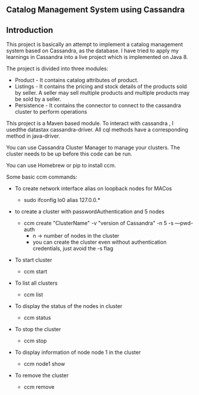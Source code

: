 ## Catalog Management System using Cassandra

## Introduction
This project is basically an attempt to implement a catalog management system based on Cassandra, as the database.
I have tried to apply my learnings in Cassandra into a live project which is implemented on Java 8. 


The project is divided into three modules:
- Product - It contains catalog attributes of product.
- Listings - It contains the pricing and stock details of the products sold by seller.
A seller may sell multiple products and multiple products may be sold by a seller.
- Persistence - It contains the connector to connect to the cassandra cluster to perform operations

This project is a Maven based module. To interact with cassandra , I usedthe datastax cassandra-driver.
All cql methods have a corresponding method in java-driver.

You can use Cassandra Cluster Manager to manage your clusters. The cluster needs to be up before this code can be run.

You can use Homebrew or pip to install ccm.

Some basic ccm commands:
- To create network interface alias on loopback nodes for MACos
  - sudo ifconfig lo0 alias 127.0.0.*
- to create a cluster with passwordAuthentication and 5 nodes 
  - ccm create "ClusterName" -v "version of Cassandra" -n 5 -s —pwd-auth 
    - n -> number of nodes in the cluster
    - you can create the cluster even without authentication credentials, just avoid the -s flag
    
- To start cluster
    - ccm start
- To list all clusters
    - ccm list

- To display the status of the nodes in cluster
    - ccm status

- To stop the cluster
    - ccm stop

- To display information of node node 1 in the cluster
    - ccm node1 show

- To remove the cluster
    - ccm remove
    
    



